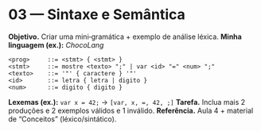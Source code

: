 # 03 — Sintaxe e Semântica
**Objetivo.** Criar uma mini‑gramática + exemplo de análise léxica.
**Minha linguagem (ex.):** *ChocoLang*
```
<prog>     ::= <stmt> { <stmt> }
<stmt>     ::= mostre <texto> ";" | var <id> "=" <num> ";"
<texto>    ::= '"' { caractere } '"'
<id>       ::= letra { letra | digito }
<num>      ::= digito { digito }
```
**Lexemas (ex.):** `var x = 42;` → `[var, x, =, 42, ;]`
**Tarefa.** Inclua mais 2 produções e 2 exemplos válidos e 1 inválido.
**Referência.** Aula 4 + material de “Conceitos” (léxico/sintático).
